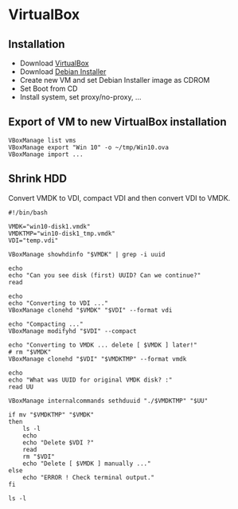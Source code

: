 # VirtualBox

## Installation

* Download [VirtualBox](https://www.virtualbox.org/wiki/Downloads)
* Download [Debian Installer](https://www.debian.org/devel/debian-installer/)
* Create new VM and set Debian Installer image as CDROM
* Set Boot from CD
* Install system, set proxy/no-proxy, ...

## Export of VM to new VirtualBox installation

    VBoxManage list vms
    VBoxManage export "Win 10" -o ~/tmp/Win10.ova
    VBoxManage import ...

## Shrink HDD

Convert VMDK to VDI, compact VDI and then convert VDI to VMDK.

    #!/bin/bash

    VMDK="win10-disk1.vmdk"
    VMDKTMP="win10-disk1_tmp.vmdk"
    VDI="temp.vdi"

    VBoxManage showhdinfo "$VMDK" | grep -i uuid

    echo
    echo "Can you see disk (first) UUID? Can we continue?"
    read

    echo
    echo "Converting to VDI ..."
    VBoxManage clonehd "$VMDK" "$VDI" --format vdi

    echo "Compacting ..."
    VBoxManage modifyhd "$VDI" --compact
    
    echo "Converting to VMDK ... delete [ $VMDK ] later!"
    # rm "$VMDK"
    VBoxManage clonehd "$VDI" "$VMDKTMP" --format vmdk

    echo
    echo "What was UUID for original VMDK disk? :"
    read UU

    VBoxManage internalcommands sethduuid "./$VMDKTMP" "$UU"

    if mv "$VMDKTMP" "$VMDK"
    then
        ls -l
        echo
        echo "Delete $VDI ?"
        read
        rm "$VDI"
        echo "Delete [ $VMDK ] manually ..."
    else
        echo "ERROR ! Check terminal output."
    fi

    ls -l
